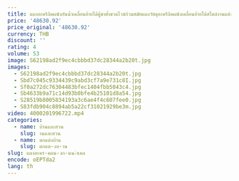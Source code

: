 ```yaml
---
title: แผงอะคริลิคผนังกันน้ำเคลื่อนย้ายได้ตู้ขาตั้งขวดไวน์ร่วมสมัยแผงวัสดุอะคริลิคผนังเคลื่อนย้ายได้สไตล์งานแต่งงาน
price: '48630.92'
price_original: '48630.92'
currency: THB
discount: ''
rating: 4
volume: 53
image: S62198ad2f9ec4cbbbd37dc28344a2b20t.jpg
images:
  - S62198ad2f9ec4cbbbd37dc28344a2b20t.jpg
  - Sbd7c045c9334439c9abd3cf7a9e731c8I.jpg
  - Sf0a272dc76304483bfec1404fbb5043c4.jpg
  - Sb4633b9a71c14d93b0bfe4b25101d8a54.jpg
  - S28519b8005834193a3c6ae4f4c607fee0.jpg
  - S83fdb904c8894ab5a22cf31021929be3m.jpg
video: 4000201996722.mp4
categories:
  - name: บ้านและสวน
    slug: านและสวน
  - name: ตกแต่งบ้าน
    slug: ตกแต-งบ-าน
slug: แผงอะคร-คผน-งก-นน-ำเคล
encode: oEPTda2
lang: th
---
```

  